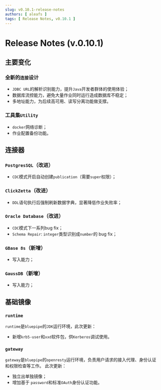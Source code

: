 ```yaml
---
slug: v0.10.1-release-notes
authors: [ aleafs ]
tags: [ Release Notes, v0.10.1 ]
---
```


# Release Notes (v.0.10.1)

## 主要变化

### 全新的`连接`设计

* `JDBC URL`的解析识别能力，提升`Java`开发者群体的使用体验；
* 数据库流控能力，避免大量作业同时运行造成数据库不稳定；
* 多地址能力，为后续高可用、读写分离功能做支撑。

### 工具集`Utility`

* `docker`网络诊断；
* 作业配置备份功能。

## 连接器

### `PostgresSQL`（改进）

* `CDC`模式开启自动创建`publication`（需要`super`权限）；

### `ClickZetta`（改进）

* `DDL`语句执行后强制刷新数据字典，显著降低作业失败率；

### `Oracle Database`（改进）

* `CDC`模式下一系列bug fix；
* `Schema Repair`: `integer`类型识别成`number`的 bug fix；

### `GBase 8s`（新增）

* 写入能力；

### `GaussDB`（新增）

* 写入能力；

## 基础镜像

### `runtime`

`runtime`是`bluepipe`的`JDK`运行环境，此次更新：

* 新增`krb5-user`和`xxd`软件包，供`Kerberos`调试使用。

### `gateway`

`gateway`是`bluepipe`的`openresty`运行环境，负责用户请求的接入代理、身份认证和权限检查等工作。
此次更新：

* 独立出单独镜像；
* 增加基于 `password`和标准`OAuth`身份认证功能。
